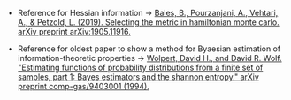 - Reference for Hessian information -> [Bales, B., Pourzanjani, A., Vehtari, A., & Petzold, L. (2019). Selecting the metric in hamiltonian monte carlo. arXiv preprint arXiv:1905.11916.
](https://arxiv.org/abs/1905.11916)


- Reference for oldest paper to show a method for Byaesian estimation of information-theoretic properties -> [Wolpert, David H., and David R. Wolf. "Estimating functions of probability distributions from a finite set of samples, part 1: Bayes estimators and the shannon entropy." arXiv preprint comp-gas/9403001 (1994).](https://arxiv.org/abs/comp-gas/9403001)